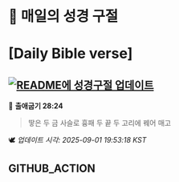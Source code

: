 # 🙏 매일의 성경 구절
# [Daily Bible verse]
## [![README에 성경구절 업데이트](https://github.com/DONGSUKA/first_test/actions/workflows/update-readme-bible.yml/badge.svg)](https://github.com/DONGSUKA/first_test/actions/workflows/update-readme-bible.yml)
<!-- START_BIBLE_VERSE -->
📖 **출애굽기 28:24**
> 땋은 두 금 사슬로 흉패 두 끝 두 고리에 꿰어 매고

🕊️ _업데이트 시각: 2025-09-01 19:53:18 KST_
  <!-- END_BIBLE_VERSE -->
## GITHUB_ACTION
